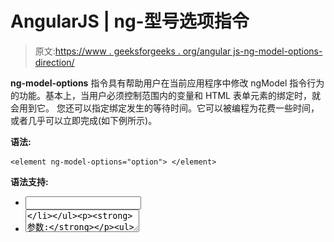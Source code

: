 # AngularJS | ng-型号选项指令

> 原文:[https://www . geeksforgeeks . org/angular js-ng-model-options-direction/](https://www.geeksforgeeks.org/angularjs-ng-model-options-directive/)

**ng-model-options** 指令具有帮助用户在当前应用程序中修改 ngModel 指令行为的功能。基本上，当用户必须控制范围内的变量和 HTML 表单元素的绑定时，就会用到它。
您还可以指定绑定发生的等待时间。它可以被编程为花费一些时间，或者几乎可以立即完成(如下例所示)。

**语法:**

```
<element ng-model-options="option"> </element>
```

**语法支持:**

*   <input>
*   <textarea></li></ul><p><strong>参数:</strong></p><ul><strong>option:</strong> An object specifying the options must be followed by the data-binding.</ul><li>{updateOn: 'event'}指定绑定应该在特定事件发生时发生。</li><li>{去抖:1000}以毫秒为单位指定绑定的等待时间。</li><li>{allowInvalid : true|false}指定如果值未通过验证，是否会发生绑定。</li><li>{getterSetter : true|false}指定绑定到模型的函数是否应被视为 getterSetter。</li><li>{timezone : ‘0100’} Specifies what timezone should be used when working with the Date object.<p><strong>示例:</strong>本示例将讲述如何通过 ng-model-options 指令保持输入字段值的数据绑定，直到字段的焦点丢失。<br/>您还会注意到，当您输入某个内容时，该值会立即更新。</p><pre><!DOCTYPE html>    <html>    <script src=" https://ajax.googleapis.com/ajax/libs/angularjs/1.6.9/angular.min.js"> </script>    <body style="text-align:center">        <h2 style="color:green">           GeeksForGeeks       </h2>     <h2 style="color:purple">           Using ng-model-options directive       </h2>        <div ng-app="myApp"           ng-controller="myCtrl">                  <p>Please enter something below:</p>                  <input ng-model="name"                 ng-model-options="{                             updateOn: 'default blur',                             debounce: { default: 500, blur: 0 } }"                 style="text-align:center">            <p>The binding is going to wait for           the value until the focus of the            field is lost:</p>{{name}}</div>        <script>         var app = angular.module('myApp', []);         app.controller('myCtrl', function($scope) {             $scope.name = "Shah Rukh Khan";         });     </script>    </body>    </html></pre><p><strong>输出:</strong> <br/> <img src="img/3b8d30a4a6dc00bba93d88f7b6b30e8b.png" alt="ngcut" class="aligncenter"/></p><br/><br/><br/></li> </body></html></textarea>